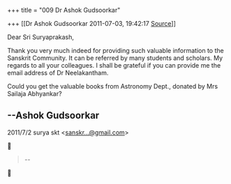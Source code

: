 +++
title = "009 Dr Ashok Gudsoorkar"

+++
[[Dr Ashok Gudsoorkar	2011-07-03, 19:42:17 [Source](https://groups.google.com/g/bvparishat/c/iI4Z9Pzts5Y)]]



Dear Sri Suryaprakash,

Thank you very much indeed for providing such valuable information to the Sanskrit Community. It can be referred by many students and scholars. My regards to all your colleagues. I shall be grateful if you can provide me the email address of Dr Neelakantham.

  

Could you get the valuable books from Astronomy Dept., donated by Mrs Sailaja Abhyankar?

  

--Ashok Gudsoorkar   
------------------------------------------------------------------------------------------------------------------------------------------------------------------------  

2011/7/2 surya skt \<[sanskr...@gmail.com]()\>  



> --  



